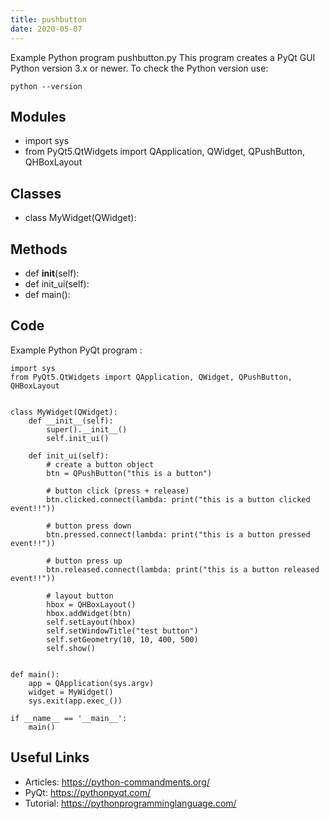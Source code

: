 ```yaml
---
title: pushbutton
date: 2020-05-07
---
```

Example Python program pushbutton.py
This program creates a PyQt GUI
Python version 3.x or newer.
To check the Python version use:

    python --version

## Modules

* import sys
* from PyQt5.QtWidgets import QApplication, QWidget, QPushButton, QHBoxLayout

## Classes

* class MyWidget(QWidget):

## Methods

* def __init__(self):
* def init_ui(self):
* def main():

## Code

Example Python PyQt program :

    import sys
    from PyQt5.QtWidgets import QApplication, QWidget, QPushButton, QHBoxLayout
    
    
    class MyWidget(QWidget):
        def __init__(self):
            super().__init__()
            self.init_ui()
            
        def init_ui(self):
        	# create a button object
            btn = QPushButton("this is a button")
            
            # button click (press + release)
            btn.clicked.connect(lambda: print("this is a button clicked event!!"))
            
            # button press down
            btn.pressed.connect(lambda: print("this is a button pressed event!!"))
            
            # button press up
            btn.released.connect(lambda: print("this is a button released event!!"))
            
            # layout button
            hbox = QHBoxLayout()
            hbox.addWidget(btn)
            self.setLayout(hbox)
            self.setWindowTitle("test button")
            self.setGeometry(10, 10, 400, 500)
            self.show()
            
    
    def main():
        app = QApplication(sys.argv)
        widget = MyWidget()
        sys.exit(app.exec_())
    
    if __name__ == '__main__':
        main()

## Useful Links

- Articles: https://python-commandments.org/
- PyQt: https://pythonpyqt.com/
- Tutorial: https://pythonprogramminglanguage.com/

